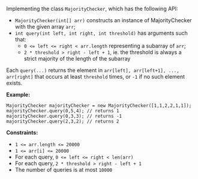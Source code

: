 Implementing the class `MajorityChecker`, which has the following API:

  * `MajorityChecker(int[] arr)` constructs an instance of MajorityChecker with the given array `arr`;
  * `int query(int left, int right, int threshold)` has arguments such that: 
    * `0 <= left <= right < arr.length` representing a subarray of `arr`;
    * `2 * threshold > right - left + 1`, ie. the threshold is always a strict majority of the length of the subarray

Each `query(...)` returns the element in `arr[left], arr[left+1], ...,
arr[right]` that occurs at least `threshold` times, or `-1` if no such element
exists.



**Example:**

    
    
    MajorityChecker majorityChecker = new MajorityChecker([1,1,2,2,1,1]);
    majorityChecker.query(0,5,4); // returns 1
    majorityChecker.query(0,3,3); // returns -1
    majorityChecker.query(2,3,2); // returns 2
    



**Constraints:**

  * `1 <= arr.length <= 20000`
  * `1 <= arr[i] <= 20000`
  * For each query, `0 <= left <= right < len(arr)`
  * For each query, `2 * threshold > right - left + 1`
  * The number of queries is at most `10000`

